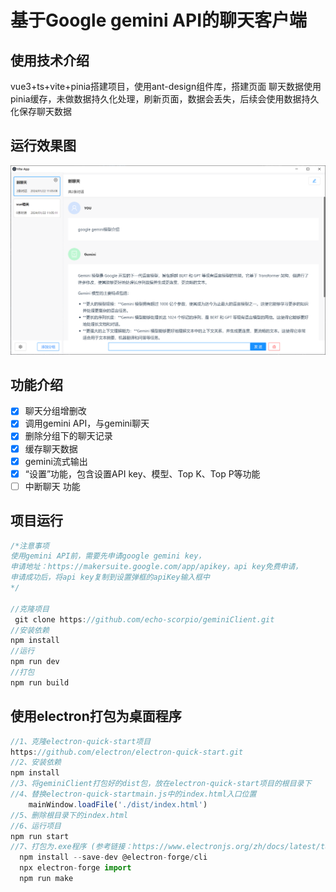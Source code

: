 <!--
 * @Descripttion: 
 * @version: 
 * @Author: lc
 * @Date: 2023-12-12 09:12:11
 * @LastEditors: lc
 * @LastEditTime: 2024-01-30 11:08:40
-->
# 基于Google gemini API的聊天客户端

## 使用技术介绍

vue3+ts+vite+pinia搭建项目，使用ant-design组件库，搭建页面
聊天数据使用pinia缓存，未做数据持久化处理，刷新页面，数据会丢失，后续会使用数据持久化保存聊天数据
<br/>

## 运行效果图

![example.png](8a8540ee7b72686d9c61b8d8804866dd.png)

## 功能介绍

- [x] 聊天分组增删改
- [x] 调用gemini API，与gemini聊天
- [x] 删除分组下的聊天记录
- [x] 缓存聊天数据
- [x] gemini流式输出
- [x] “设置”功能，包含设置API key、模型、Top K、Top P等功能
- [ ] 中断聊天 功能

## 项目运行

```javascript
/*注意事项
使用gemini API前，需要先申请google gemini key，
申请地址：https://makersuite.google.com/app/apikey，api key免费申请，
申请成功后，将api key复制到设置弹框的apiKey输入框中
*/

//克隆项目
 git clone https://github.com/echo-scorpio/geminiClient.git
//安装依赖
npm install
//运行
npm run dev
//打包
npm run build

```

## 使用electron打包为桌面程序

```javascript
//1、克隆electron-quick-start项目
https://github.com/electron/electron-quick-start.git
//2、安装依赖
npm install
//3、将geminiClient打包好的dist包，放在electron-quick-start项目的根目录下
//4、替换electron-quick-startmain.js中的index.html入口位置
    mainWindow.loadFile('./dist/index.html')  
//5、删除根目录下的index.html
//6、运行项目
npm run start
//7、打包为.exe程序 (参考链接：https://www.electronjs.org/zh/docs/latest/tutorial/%E6%89%93%E5%8C%85%E6%95%99%E7%A8%8B)
  npm install --save-dev @electron-forge/cli
  npx electron-forge import
  npm run make
```

  <br/>
  
  <br/>
  
  